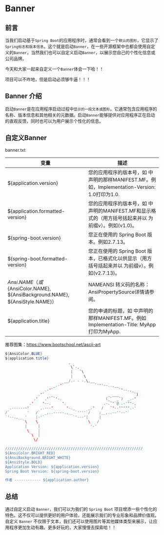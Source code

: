 # Banner





## 前言

当我们启动基于`Spring Boot`的应用程序时，通常会看到一个`默认的图形`，它显示了`Spring标志和版本信息`。这个就是启动`Banner`，在一些开源框架中也都会使用自定义的`Banner`，当然我们也可以自定义启动`Banner`，以展示您自己的个性化信息或公司品牌。

今天和大家一起来自定义一个`Banner`体会一下哈！！

项目可以不咋地，但是启动必须够牛逼！！！



## Banner 介绍

启动`Banner`是在应用程序启动过程中`显示的一段文本或图形`。它通常包含应用程序的名称、版本信息和其他相关的元数据。启动`Banner`能够提供对应用程序正在启动的直观反馈，同时也可以为用户展示个性化的信息。



## 自定义Banner

banner.txt



| 变量                                                         | 描述                                                         |
| ------------------------------------------------------------ | ------------------------------------------------------------ |
| ${application.version}                                       | 您的应用程序的版本号，如 中声明的那样MANIFEST.MF。例如，Implementation-Version: 1.0打印为1.0. |
| ${application.formatted-version}                             | 您的应用程序的版本号，如 中 声明的MANIFEST.MF和显示格式的（用方括号括起来并以 为前缀v）。例如(v1.0)。 |
| ${spring-boot.version}                                       | 您正在使用的 Spring Boot 版本。例如2.7.13。                  |
| ${spring-boot.formatted-version}                             | 您正在使用的 Spring Boot 版本，已格式化以供显示（用方括号括起来并以 为前缀v）。例如(v2.7.13)。 |
| ${Ansi.NAME}（或${AnsiColor.NAME}, ${AnsiBackground.NAME}, ${AnsiStyle.NAME}） | NAMEANSI 转义码的名称：AnsiPropertySource详情请参阅。        |
| ${application.title}                                         | 您的申请的标题，如 中声明的那样MANIFEST.MF。例如Implementation-Title: MyApp打印为MyApp. |



推荐图集：https://www.bootschool.net/ascii-art



``` java
${AnsiColor.BLUE}
${application.title}
                             ,
                              \`-,                             
                              |   `\                           
                              |     \                          
                           __/.- - -.\,__                      
                      _.-'`              `'"'--..,__           
                  .-'`                              `'--.,_    
               .'`   _                         _ ___       `)  
             .'   .'` `'-.                    (_`  _`)  _.-'   
           .'    '--.     '.                 .-.`"`@ .-'""-,   
  .------~'     ,.---'      '-._      _.'   /   `'--'"""".-'   
/`        '   /`  _,..-----.,__ `''''`/    ;__,..--''--'`      
`'--.,__ '    |-'`             `'---'|     |                   
        `\    \                       \   /                    
         |     |                       '-'                     
          \    |                                               
           `\  |                                               
             \/         

///////////////////////////////////////////////////////////////
${AnsiColor.BRIGHT_RED}
${AnsiBackground.BRIGHT_WHITE}
${AnsiStyle.BOLD}
Application Version: ${application.version}
Spring Boot Version: ${spring-boot.version}

作者 ------------ ${application.author}
```







## 总结

通过自定义启动 `Banner`，我们可以为我们的 `Spring Boot` 项目增添一些个性化的特色。这不仅可以提供更好的用户体验，还能展示我们的专业形象和品牌价值观。自定义 `Banner` 不仅限于文本，我们还可以使用图片等其他媒体类型来展示，让应用程序更加生动有趣。更多好玩的，大家慢慢去探索哈！！